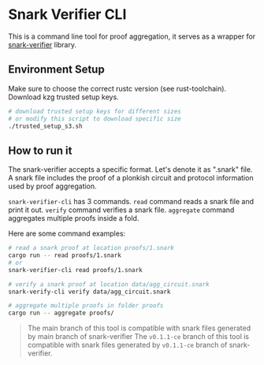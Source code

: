 # Snark Verifier CLI

This is a command line tool for proof aggregation, it serves as a wrapper for [snark-verifier](https://github.com/axiom-crypto/snark-verifier) library. 

## Environment Setup

Make sure to choose the correct rustc version (see rust-toolchain). Download kzg trusted setup keys.

```bash
# download trusted setup keys for different sizes
# or modify this script to download specific size
./trusted_setup_s3.sh
```

## How to run it

The snark-verifier accepts a specific format. Let's denote it as ".snark" file. A snark file includes the proof of a plonkish circuit and protocol information used by proof aggregation.

`snark-verifier-cli` has $3$ commands. `read` command reads a snark file and print it out. `verify` command verifies a snark file. `aggregate` command aggregates multiple proofs inside a fold.

Here are some command examples:

```bash
# read a snark proof at location proofs/1.snark
cargo run -- read proofs/1.snark
# or
snark-verifier-cli read proofs/1.snark

# verify a snark proof at location data/agg_circuit.snark
snark-verify-cli verify data/agg_circuit.snark

# aggregate multiple proofs in folder proofs
cargo run -- aggregate proofs/
```

> The main branch of this tool is compatible with snark files generated by main branch of snark-verifier
> The `v0.1.1-ce` branch of this tool is compatible with snark files generated by `v0.1.1-ce` branch of snark-verifier.
